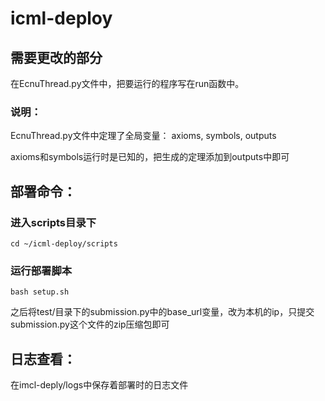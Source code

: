 # icml-deploy

## 需要更改的部分
在EcnuThread.py文件中，把要运行的程序写在run函数中。

### 说明：
EcnuThread.py文件中定理了全局变量： axioms, symbols, outputs

axioms和symbols运行时是已知的，把生成的定理添加到outputs中即可

## 部署命令：

### 进入scripts目录下
```cd ~/icml-deploy/scripts```
### 运行部署脚本
```bash setup.sh```

之后将test/目录下的submission.py中的base_url变量，改为本机的ip，只提交submission.py这个文件的zip压缩包即可

## 日志查看：
在imcl-deply/logs中保存着部署时的日志文件